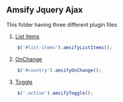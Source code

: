 Amsify Jquery Ajax
------------------

This folder having three different plugin files

1. [List Items](#list-items)
```js
	$('#list-items').amsifyListItems();
```
2. [OnChange](#on-change)
```js
	$('#country').amsifyOnChange();
```
3. [Toggle](#toggle)
```js
	$('.active').amsifyToggle();
```
